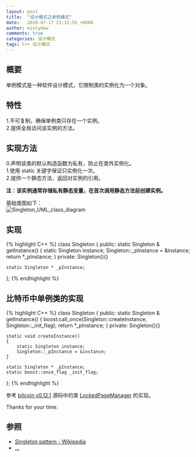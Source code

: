 ```yaml
---
layout: post
title:  "设计模式之单例模式"
date:   2018-07-17 21:31:55 +0800
author: mistydew
comments: true
categories: 设计模式
tags: C++ 设计模式
---
```

## 概要
单例模式是一种软件设计模式，它限制类的实例化为一个对象。

## 特性
1.不可复制，确保单例类只存在一个实例。<br>
2.提供全局访问该实例的方法。

## 实现方法
0.声明该类的默认构造函数为私有，防止在类外实例化。<br>
1.使用 static 关键字保证只实例化一次。<br>
2.提供一个静态方法，返回对实例的引用。

**注：该实例通常存储私有静态变量，在首次调用静态方法前创建实例。**

基础类图如下：<br>
![Singleton_UML_class_diagram](/images/20180717/Singleton_UML_class_diagram.svg)

## 实现

{% highlight C++ %}
class Singleton
{
public:
	static Singleton & getInstance()
	{
		static Singleton instance;
		Singleton::_pInstance = &instance;
		return *_pInstance;
	}
private:
	Singleton(){}

	static Singleton * _pInstance;
};
{% endhighlight %}

## 比特币中单例类的实现

{% highlight C++ %}
class Singleton
{
public:
	static Singleton & getInstance()
	{
		boost:call_once(Singleton::createInstance, Singleton::_init_flag);
		return *_pInstance;
	}
private:
	Singleton(){}

	static void createInstance()
	{
		static Singleton instance;
		Singleton::_pInstance = &instance;
	}

	static Singleton * _pInstance;
	static boost::once_flag _init_flag;
};
{% endhighlight %}

参考 [bitcoin v0.12.1](https://github.com/bitcoin/bitcoin/tree/v0.12.1) 源码中的类 [LockedPageManager](https://github.com/bitcoin/bitcoin/blob/v0.12.1/src/support/pagelocker.h) 的实现。

Thanks for your time.

## 参照
* [Singleton pattern - Wikipedia](https://en.wikipedia.org/wiki/Singleton_pattern)
* [...](https://github.com/mistydew/DesignPatterns)
